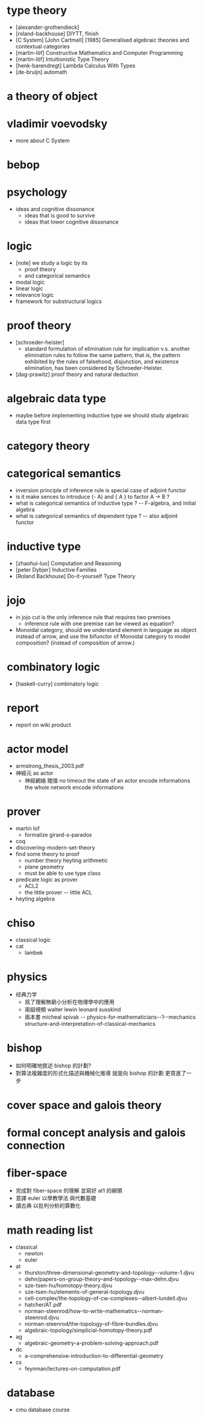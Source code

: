 # type theory
- [alexander-grothendieck]
- [roland-backhouse] DIYTT, finish
- [C System] [John Cartmell] [1985] Generalised algebraic theories and contextual categories
- [martin-löf] Constructive Mathematics and Computer Programming
- [martin-löf] Intuitionistic Type Theory
- [henk-barendregt] Lambda Calculus With Types
- [de-bruijn] automath
# a theory of object
# vladimir voevodsky
- more about C System
# bebop
# psychology
- ideas and cognitive dissonance
  - ideas that is good to survive
  - ideas that lower cognitive dissonance
# logic
- [note] we study a logic by its
  - proof theory
  - and categorical semantics
- modal logic
- linear logic
- relevance logic
- framework for substructural logics
# proof theory
- [schroeder-heister]
  - standard formulation of elimination rule for implication
    v.s. another elimination rules to follow the same pattern,
    that is, the pattern exhibited by the rules of falsehood, disjunction, and existence elimination,
    has been considered by Schroeder-Heister.
- [dag-prawitz] proof theory and natural deduction
# algebraic data type
- maybe before implementing inductive type
  we should study algebraic data type first
# category theory
# categorical semantics
- inversion principle of inference rule is special case of adjoint functor
- is it make sences to introduce (- A) and { A } to factor A -> B ?
- what is categorical semantics of inductive type ? -- F-algebra, and initial algebra
- what is categorical semantics of dependent type ? -- also adjoint functor
# inductive type
- [zhaohui-luo] Computation and Reasoning
- [peter Dybjer] Inductive Families
- [Roland Backhouse] Do-it-yourself Type Theory
# jojo
- in jojo cut is the only inference rule that requires two premises
  - inference rule with one premise can be viewed as equation?
- Monoidal category, should we understand element in language as object instead of arrow,
  and use the bifunctor of Monoidal category to model composition? (instead of composition of arrow.)
# combinatory logic
- [haskell-curry] combinatory logic
# report
- report on wiki product
# actor model
- armstrong_thesis_2003.pdf
- 神經元 as actor
  - 神經網絡 閥值 no timeout
    the state of an actor encode informations
    the whole network encode informations
# prover
- martin lof
  - formalize girard-s-paradox
- coq
- discovering-modern-set-theory
- find some theory to proof
  - number theory
    heyting arithmetic
  - plane geometry
  - must be able to use type class
- predicate logic as prover
  - ACL2
  - the little prover -- little ACL
- heyting algebra
# chiso
- classical logic
- cat
  - lambek
# physics
- 经典力学
  - 爲了理解無窮小分析在物理學中的應用
  - 兩組視頻
    walter lewin
    leonard susskind
  - 兩本書
    micheal spivak -- physics-for-mathematicians--1--mechanics
    structure-and-interpretation-of-classical-mechanics
# bishop
- 如何明確地敘述 bishop 的計劃?
- 對算法複雜度的形式化描述與機械化推導
  就是向 bishop 的計劃 更買進了一步
# cover space and galois theory
# formal concept analysis and galois connection
# fiber-space
- 完成對 fiber-space 的理解 並寫好 at1 的綱領
- 意譯 euler 以學教學法 與代數基礎
- 讀古典 以批判分析的算數化
# math reading list
- classical
  - newton
  - euler
- at
  - thurston/three-dimensional-geometry-and-topology--volume-1.djvu
  - dehn/papers-on-group-theory-and-topology--max-dehn.djvu
  - sze-tsen-hu/homotopy-theory.djvu
  - sze-tsen-hu/elements-of-general-topology.djvu
  - cell-complex/the-topology-of-cw-complexes--albert-lundell.djvu
  - hatcher/AT.pdf
  - norman-steenrod/how-to-write-mathematics--norman-steenrod.djvu
  - norman-steenrod/the-topology-of-fibre-bundles.djvu
  - algebraic-topology/simplicial-homotopy-theory.pdf
- ag
  - algebraic-geometry-a-problem-solving-approach.pdf
- dc
  - a-comprehensive-introduction-to-differential-geometry
- cs
  - feynman/lectures-on-computation.pdf
# database
- cmu database course

